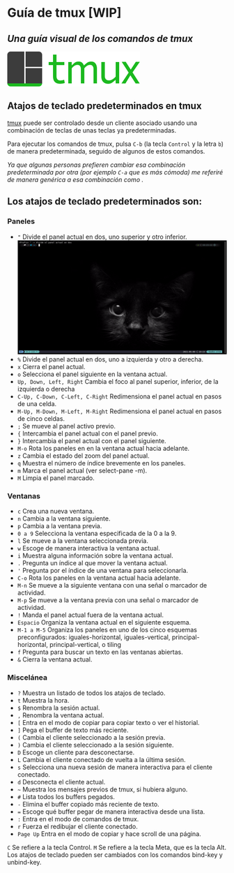 # Guía de tmux [WIP]
## _Una guía visual de los comandos de tmux_
![tmux logo](/img/tmux-logo-medium.png)

## Atajos de teclado predeterminados en tmux

[tmux](https://github.com/tmux/tmux/wiki) puede ser controlado desde un cliente asociado usando una combinación de teclas de unas teclas ya predeterminadas.

Para ejecutar los comandos de tmux, pulsa `C-b` (la tecla `Control` y la letra `b`) de manera predeterminada, seguido de algunos de estos comandos.

_Ya que algunas personas prefieren cambiar esa combinación predeterminada por otra (por ejemplo `C-a` que es más cómoda) me referiré de manera genérica a esa combinación como <Prefix>._

## Los atajos de teclado predeterminados son:

### Paneles
* `"`           Divide el panel actual en dos, uno superior y otro inferior.
![](/img/1.gif)
* `%`           Divide el panel actual en dos, uno a izquierda y otro a derecha.
* `x`           Cierra el panel actual.
* `o`           Selecciona el panel siguiente en la ventana actual.
* `Up, Down, Left, Right`    Cambia el foco al panel superior, inferior, de la izquierda o derecha
* `C-Up, C-Down, C-Left, C-Right`  Redimensiona el panel actual en pasos de una celda.
* `M-Up, M-Down, M-Left, M-Right`  Redimensiona el panel actual en pasos de cinco celdas.
* `;`           Se mueve al panel activo previo.
* `{`           Intercambia el panel actual con el panel previo.
* `}`           Intercambia el panel actual con el panel siguiente.
* `M-o`         Rota los paneles en en la ventana actual hacia adelante.
* `z`           Cambia el estado del zoom del panel actual.
* `q`           Muestra el número de índice brevemente en los paneles.
* `m`           Marca el panel actual (ver select-pane -m).
* `M`           Limpia el panel marcado.

### Ventanas
* `c`           Crea una nueva ventana.
* `n`           Cambia a la ventana siguiente.
* `p`           Cambia a la ventana previa.
* `0 a 9`       Selecciona la ventana especificada de la 0 a la 9.
* `l`           Se mueve a la ventana seleccionada previa.
* `w`           Escoge de manera interactiva la ventana actual.
* `i`           Muestra alguna información sobre la ventana actual.
* `.`           Pregunta un índice al que mover la ventana actual.
* `'`           Pregunta por el índice de una ventana para seleccionarla.
* `C-o`         Rota los paneles en la ventana actual hacia adelante.
* `M-n`         Se mueve a la siguiente ventana con una señal o marcador de actividad.
* `M-p`         Se mueve a la ventana previa con una señal o marcador de actividad.
* `!`           Manda el panel actual fuera de la ventana actual.
* `Espacio`     Organiza la ventana actual en el siguiente esquema.
* `M-1 a M-5`   Organiza los paneles en uno de los cinco esquemas preconfigurados: iguales-horizontal, iguales-vertical, principal-horizontal, principal-vertical, o tiling
* `f`           Pregunta para buscar un texto en las ventanas abiertas.
* `&`           Cierra la ventana actual.

### Miscelánea
* `?`           Muestra un listado de todos los atajos de teclado.
* `t`           Muestra la hora.
* `$`           Renombra la sesión actual.
* `,`           Renombra la ventana actual.
* `[`           Entra en el modo de copiar para copiar texto o ver el historial.
* `]`           Pega el buffer de texto más reciente.
* `(`           Cambia el cliente seleccionado a la sesión previa.
* `)`           Cambia el cliente seleccionado a la sesión siguiente.
* `D`           Escoge un cliente para desconectarse.
* `L`           Cambia el cliente conectado de vuelta a la última sesión.
* `s`           Selecciona una nueva sesión de manera interactiva para el cliente conectado.
* `d`           Desconecta el cliente actual.                                  
* `~`           Muestra los mensajes previos de tmux, si hubiera alguno.
* `#`           Lista todos los buffers pegados.
* `-`           Elimina el buffer copiado más reciente de texto.
* `=`           Escoge qué buffer pegar de manera interactiva desde una lista.
* `:`           Entra en el modo de comandos de tmux.
* `r`           Fuerza el redibujar el cliente conectado.
* `Page Up`     Entra en el modo de copiar y hace scroll de una página.

`C` Se refiere a la tecla Control. `M` Se refiere a la tecla Meta, que es la tecla Alt.
Los atajos de teclado pueden ser cambiados con los comandos bind-key y unbind-key.

